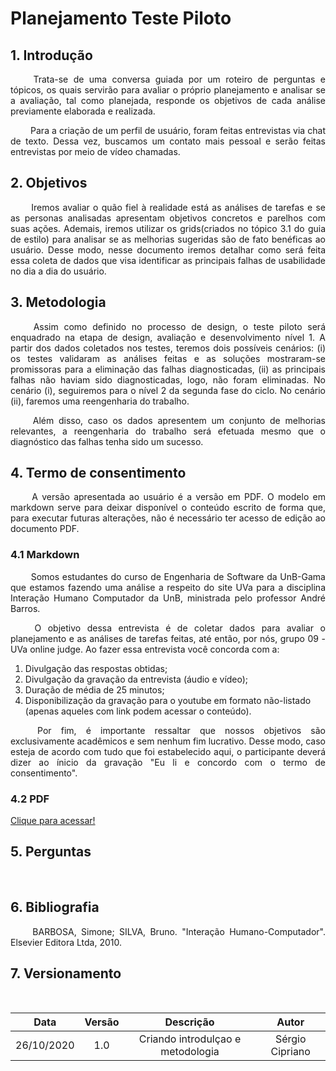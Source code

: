 # Planejamento Teste Piloto

## 1. Introdução

<p align="justify"> &emsp;&emsp; Trata-se de uma conversa guiada por um roteiro de perguntas e tópicos, os quais servirão para avaliar o próprio planejamento e analisar se a avaliação, tal como planejada, responde os objetivos de cada análise previamente elaborada e realizada.</p>

<p align="justify"> &emsp;&emsp; Para a criação de um perfil de usuário, foram feitas entrevistas via chat de texto. Dessa vez, buscamos um contato mais pessoal e serão feitas entrevistas por meio de vídeo chamadas.</p>

## 2. Objetivos

<p align="justify"> &emsp;&emsp; Iremos avaliar o quão fiel à realidade está as análises de tarefas e se as personas analisadas apresentam objetivos concretos e parelhos com suas ações. Ademais, iremos utilizar os grids(criados no tópico 3.1 do guia de estilo) para analisar se as melhorias sugeridas são de fato benéficas ao usuário. Desse modo, nesse documento iremos detalhar como será feita essa coleta de dados que visa identificar as principais falhas de usabilidade no dia a dia do usuário.</p>

## 3. Metodologia

<p align="justify"> &emsp;&emsp; Assim como definido no processo de design, o teste piloto será enquadrado na etapa de design, avaliação e desenvolvimento nível 1. A partir dos dados coletados nos testes, teremos dois possíveis cenários: (i) os testes validaram as análises feitas e as soluções mostraram-se promissoras para a eliminação das falhas diagnosticadas, (ii) as principais falhas não haviam sido diagnosticadas, logo, não foram eliminadas. No cenário (i), seguiremos para o nível 2 da segunda fase do ciclo. No cenário (ii), faremos uma reengenharia do trabalho.</p>

<p align="justify"> &emsp;&emsp; Além disso, caso os dados apresentem um conjunto de melhorias relevantes, a reengenharia do trabalho será efetuada mesmo que o diagnóstico das falhas tenha sido um sucesso.</p>

## 4. Termo de consentimento

<p align="justify"> &emsp;&emsp; A versão apresentada ao usuário é a versão em PDF. O modelo em markdown serve para deixar disponível o conteúdo escrito de forma que, para executar futuras alterações, não é necessário ter acesso de edição ao documento PDF.</p>

### 4.1 Markdown

<p align="justify"> &emsp;&emsp; Somos estudantes do curso de Engenharia de Software da UnB-Gama  que estamos fazendo uma análise a respeito do site UVa para a disciplina Interação Humano Computador da UnB, ministrada pelo professor André Barros.</p>
<p align="justify"> &emsp;&emsp; O objetivo dessa entrevista é de coletar dados para avaliar o planejamento e as análises de tarefas feitas, até então, por nós, grupo 09 - UVa online judge. Ao fazer essa entrevista você concorda com a:</p>

1. Divulgação das respostas obtidas;
2. Divulgação da gravação da entrevista (áudio e vídeo);
3. Duração de média de 25 minutos;
4. Disponibilização da gravação para o youtube em formato não-listado (apenas aqueles com link podem acessar o conteúdo).

<p align="justify"> &emsp;&emsp; Por fim, é importante ressaltar que nossos objetivos são exclusivamente acadêmicos e sem nenhum fim lucrativo. Desse modo, caso esteja de acordo com tudo que foi estabelecido aqui, o participante deverá dizer ao ínicio da gravação "Eu li e concordo com o termo de consentimento".</p>

### 4.2 PDF

<a href="https://raw.githubusercontent.com/Interacao-Humano-Computador/2020.1-UVaJudge/ae3207c407784e0b105c63a8af1855fa2ef18145/docs/assets/teste_piloto/Termo_de_Consentimento.jpg">Clique para acessar!</a>

## 5. Perguntas

<p align="justify"> &emsp;&emsp; </p>

## 6. Bibliografia

<p align="justify"> &emsp;&emsp; BARBOSA, Simone; SILVA, Bruno. "Interação Humano-Computador". Elsevier Editora Ltda, 2010.</p>

## 7. Versionamento

<p align="justify"> &emsp;&emsp; </p>

|Data|Versão|Descrição|Autor|
|:-:|:-:|:-:|:-:|
|26/10/2020|1.0|Criando introdulçao e metodologia|Sérgio Cipriano|